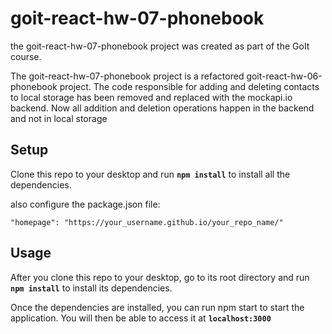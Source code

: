# goit-react-hw-07-phonebook

the goit-react-hw-07-phonebook project was created as part of the GoIt course.

The goit-react-hw-07-phonebook project is a refactored goit-react-hw-06-phonebook project. The code responsible for adding and deleting contacts to local storage has been removed and replaced with the mockapi.io backend. Now all addition and deletion operations happen in the backend and not in local storage

## Setup

Clone this repo to your desktop and run **`npm install`** to install all the dependencies.

also configure the package.json file:

`"homepage": "https://your_username.github.io/your_repo_name/"`


## Usage

After you clone this repo to your desktop, go to its root directory and run **`npm install`** to install its dependencies.

Once the dependencies are installed, you can run npm start to start the application. You will then be able to access it at **`localhost:3000`**
